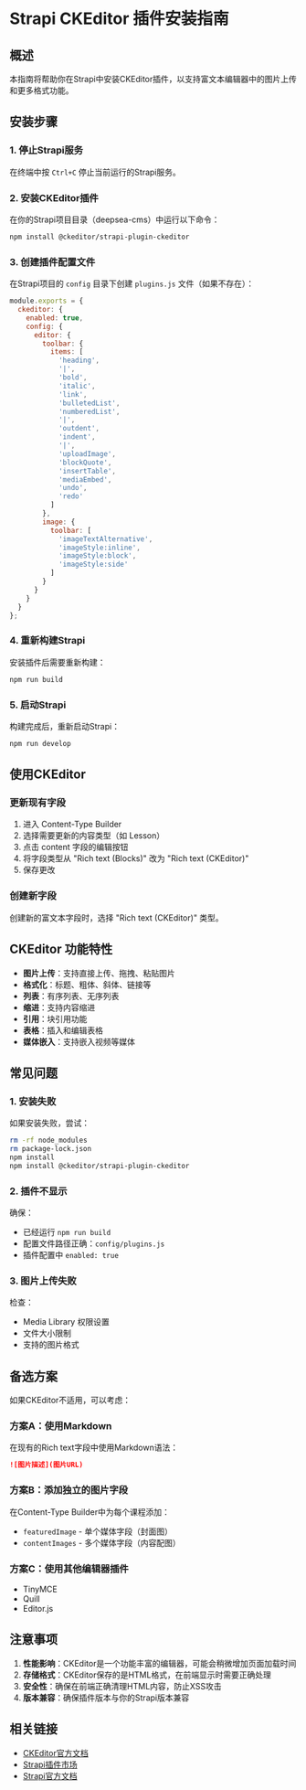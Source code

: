 # Strapi CKEditor 插件安装指南

## 概述
本指南将帮助你在Strapi中安装CKEditor插件，以支持富文本编辑器中的图片上传和更多格式功能。

## 安装步骤

### 1. 停止Strapi服务
在终端中按 `Ctrl+C` 停止当前运行的Strapi服务。

### 2. 安装CKEditor插件
在你的Strapi项目目录（deepsea-cms）中运行以下命令：

```bash
npm install @ckeditor/strapi-plugin-ckeditor
```

### 3. 创建插件配置文件
在Strapi项目的 `config` 目录下创建 `plugins.js` 文件（如果不存在）：

```javascript
module.exports = {
  ckeditor: {
    enabled: true,
    config: {
      editor: {
        toolbar: {
          items: [
            'heading',
            '|',
            'bold',
            'italic', 
            'link',
            'bulletedList',
            'numberedList',
            '|',
            'outdent',
            'indent',
            '|',
            'uploadImage',
            'blockQuote',
            'insertTable',
            'mediaEmbed',
            'undo',
            'redo'
          ]
        },
        image: {
          toolbar: [
            'imageTextAlternative',
            'imageStyle:inline',
            'imageStyle:block',
            'imageStyle:side'
          ]
        }
      }
    }
  }
};
```

### 4. 重新构建Strapi
安装插件后需要重新构建：

```bash
npm run build
```

### 5. 启动Strapi
构建完成后，重新启动Strapi：

```bash
npm run develop
```

## 使用CKEditor

### 更新现有字段
1. 进入 Content-Type Builder
2. 选择需要更新的内容类型（如 Lesson）
3. 点击 content 字段的编辑按钮
4. 将字段类型从 "Rich text (Blocks)" 改为 "Rich text (CKEditor)"
5. 保存更改

### 创建新字段
创建新的富文本字段时，选择 "Rich text (CKEditor)" 类型。

## CKEditor 功能特性

- **图片上传**：支持直接上传、拖拽、粘贴图片
- **格式化**：标题、粗体、斜体、链接等
- **列表**：有序列表、无序列表
- **缩进**：支持内容缩进
- **引用**：块引用功能
- **表格**：插入和编辑表格
- **媒体嵌入**：支持嵌入视频等媒体

## 常见问题

### 1. 安装失败
如果安装失败，尝试：
```bash
rm -rf node_modules
rm package-lock.json
npm install
npm install @ckeditor/strapi-plugin-ckeditor
```

### 2. 插件不显示
确保：
- 已经运行 `npm run build`
- 配置文件路径正确：`config/plugins.js`
- 插件配置中 `enabled: true`

### 3. 图片上传失败
检查：
- Media Library 权限设置
- 文件大小限制
- 支持的图片格式

## 备选方案

如果CKEditor不适用，可以考虑：

### 方案A：使用Markdown
在现有的Rich text字段中使用Markdown语法：
```markdown
![图片描述](图片URL)
```

### 方案B：添加独立的图片字段
在Content-Type Builder中为每个课程添加：
- `featuredImage` - 单个媒体字段（封面图）
- `contentImages` - 多个媒体字段（内容配图）

### 方案C：使用其他编辑器插件
- TinyMCE
- Quill
- Editor.js

## 注意事项

1. **性能影响**：CKEditor是一个功能丰富的编辑器，可能会稍微增加页面加载时间
2. **存储格式**：CKEditor保存的是HTML格式，在前端显示时需要正确处理
3. **安全性**：确保在前端正确清理HTML内容，防止XSS攻击
4. **版本兼容**：确保插件版本与你的Strapi版本兼容

## 相关链接

- [CKEditor官方文档](https://ckeditor.com/docs/)
- [Strapi插件市场](https://market.strapi.io/)
- [Strapi官方文档](https://docs.strapi.io/)